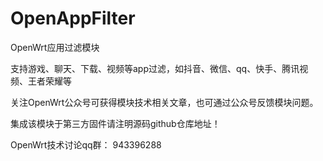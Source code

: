 # OpenAppFilter

OpenWrt应用过滤模块

支持游戏、聊天、下载、视频等app过滤，如抖音、微信、qq、快手、腾讯视频、王者荣耀等

关注OpenWrt公众号可获得模块技术相关文章，也可通过公众号反馈模块问题。

集成该模块于第三方固件请注明源码github仓库地址！

OpenWrt技术讨论qq群： 943396288
